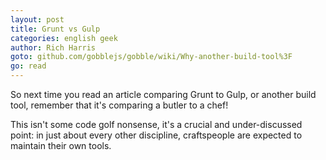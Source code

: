 ```yaml
---
layout: post
title: Grunt vs Gulp
categories: english geek
author: Rich Harris
goto: github.com/gobblejs/gobble/wiki/Why-another-build-tool%3F
go: read
---
```


So next time you read an article comparing Grunt to Gulp, or another build tool, remember that it's comparing a butler to a chef!<!-- more -->

This isn't some code golf nonsense, it's a crucial and under-discussed point: in just about every other discipline, craftspeople are expected to maintain their own tools. 



